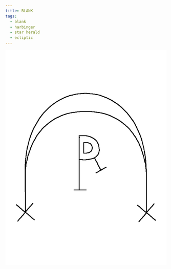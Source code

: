 ```yaml
---
title: BLANK
tags:
  - blank
  - harbinger
  - star herald
  - ecliptic
---
```

![blank](blank.png)
